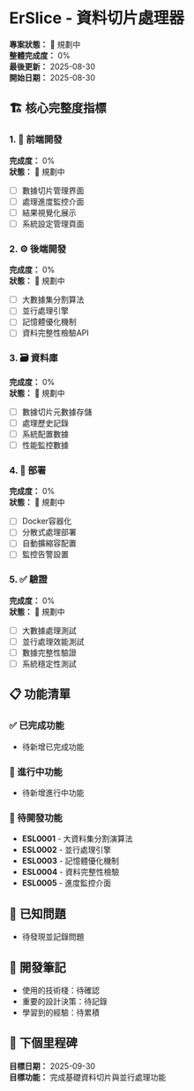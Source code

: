 # ErSlice - 資料切片處理器

**專案狀態：** 🎯 規劃中  
**整體完成度：** 0%  
**最後更新：** 2025-08-30  
**開始日期：** 2025-08-30  

## 🏗️ 核心完整度指標

### 1. 🎨 前端開發
**完成度：** 0%  
**狀態：** 🎯 規劃中  
- [ ] 數據切片管理界面
- [ ] 處理進度監控介面
- [ ] 結果視覺化展示
- [ ] 系統設定管理頁面

### 2. ⚙️ 後端開發  
**完成度：** 0%  
**狀態：** 🎯 規劃中  
- [ ] 大數據集分割算法
- [ ] 並行處理引擎
- [ ] 記憶體優化機制
- [ ] 資料完整性檢驗API

### 3. 🗃️ 資料庫
**完成度：** 0%  
**狀態：** 🎯 規劃中  
- [ ] 數據切片元數據存儲
- [ ] 處理歷史記錄
- [ ] 系統配置數據
- [ ] 性能監控數據

### 4. 🚀 部署
**完成度：** 0%  
**狀態：** 🎯 規劃中  
- [ ] Docker容器化
- [ ] 分散式處理部署
- [ ] 自動擴縮容配置
- [ ] 監控告警設置

### 5. ✅ 驗證
**完成度：** 0%  
**狀態：** 🎯 規劃中  
- [ ] 大數據處理測試
- [ ] 並行處理效能測試
- [ ] 數據完整性驗證
- [ ] 系統穩定性測試

## 📋 功能清單

### ✅ 已完成功能
- 待新增已完成功能

### 🚧 進行中功能  
- 待新增進行中功能

### 📝 待開發功能
- **ESL0001** - 大資料集分割演算法
- **ESL0002** - 並行處理引擎
- **ESL0003** - 記憶體優化機制
- **ESL0004** - 資料完整性檢驗
- **ESL0005** - 進度監控介面

## 🐛 已知問題
- 待發現並記錄問題

## 📝 開發筆記
- 使用的技術棧：待確認
- 重要的設計決策：待記錄
- 學習到的經驗：待累積

## 🎯 下個里程碑
**目標日期：** 2025-09-30  
**目標功能：** 完成基礎資料切片與並行處理功能